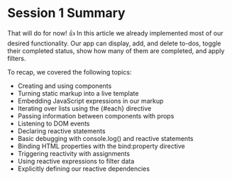 # Session 1 Summary

That will do for now! :+1: In this article we already implemented most of our desired functionality. Our app can display, add, and delete to-dos, toggle their completed status, show how many of them are completed, and apply filters.

To recap, we covered the following topics:

-    Creating and using components
-    Turning static markup into a live template
-    Embedding JavaScript expressions in our markup
-    Iterating over lists using the {#each} directive
-    Passing information between components with props
-    Listening to DOM events
-    Declaring reactive statements
-    Basic debugging with console.log() and reactive statements
-   Binding HTML properties with the bind:property directive
-    Triggering reactivity with assignments
-    Using reactive expressions to filter data
-    Explicitly defining our reactive dependencies
